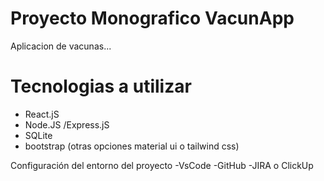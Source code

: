 # Proyecto Monografico VacunApp

Aplicacion de vacunas...

# Tecnologias a utilizar
- React.jS
- Node.JS /Express.jS
- SQLite
- bootstrap (otras opciones material ui o tailwind css)

Configuración del entorno del proyecto
-VsCode
-GitHub
-JIRA o ClickUp

